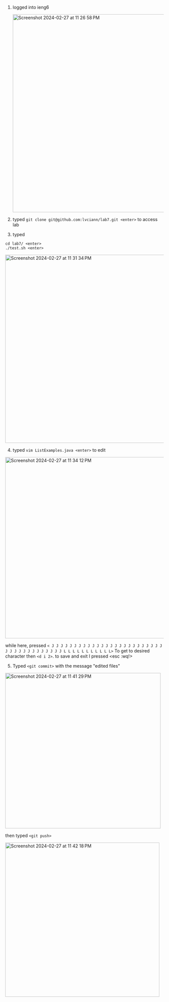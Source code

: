 1. logged into ieng6

   <img width="629" alt="Screenshot 2024-02-27 at 11 26 58 PM" src="https://github.com/lvciann/cse15l-lab-reports/assets/105315522/64a0a74a-6f91-479a-a4db-e5148453f2d1">
3. typed `git clone git@github.com:lvciann/lab7.git <enter>` to access lab
4. typed
  ```
  cd lab7/ <enter>
  ./test.sh <enter>
  ```

  <img width="598" alt="Screenshot 2024-02-27 at 11 31 34 PM" src="https://github.com/lvciann/cse15l-lab-reports/assets/105315522/8595e971-1a21-46df-a2a5-b3719997cec1">

4. typed `vim ListExamples.java <enter>` to edit

<img width="576" alt="Screenshot 2024-02-27 at 11 34 12 PM" src="https://github.com/lvciann/cse15l-lab-reports/assets/105315522/53db7bae-d660-4a69-87af-57b81905e162">

while here, pressed `< J J J J J J J J J J J J J J J J J J J J J J J J J J J J J J J J J J J J J J L L L L L L L L L L L>` To get to desired character then `<d i 2>`. 
to save and exit I pressed <esc :wq!>

5. Typed `<git commit>` with the message "edited files"

<img width="494" alt="Screenshot 2024-02-27 at 11 41 29 PM" src="https://github.com/lvciann/cse15l-lab-reports/assets/105315522/f5bc8414-d35d-4698-9a1b-c0825ff9278e">

then typed `<git push>`


<img width="490" alt="Screenshot 2024-02-27 at 11 42 18 PM" src="https://github.com/lvciann/cse15l-lab-reports/assets/105315522/e9e23ed5-0975-4abd-8905-d78ad07f5bed">
